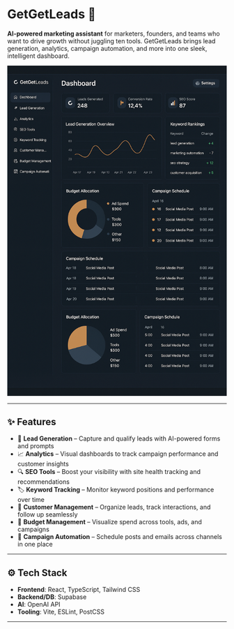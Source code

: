 # GetGetLeads 🚀

**AI-powered marketing assistant** for marketers, founders, and teams who want to drive growth without juggling ten tools. GetGetLeads brings lead generation, analytics, campaign automation, and more into one sleek, intelligent dashboard.

![Dashboard Screenshot](assets-GGL/dashboard-GGL.png)

---

## ✨ Features

- 🧲 **Lead Generation** – Capture and qualify leads with AI-powered forms and prompts  
- 📈 **Analytics** – Visual dashboards to track campaign performance and customer insights  
- 🔍 **SEO Tools** – Boost your visibility with site health tracking and recommendations  
- 🏷️ **Keyword Tracking** – Monitor keyword positions and performance over time  
- 💬 **Customer Management** – Organize leads, track interactions, and follow up seamlessly  
- 💸 **Budget Management** – Visualize spend across tools, ads, and campaigns  
- 📅 **Campaign Automation** – Schedule posts and emails across channels in one place  

---

## ⚙️ Tech Stack

- **Frontend**: React, TypeScript, Tailwind CSS  
- **Backend/DB**: Supabase  
- **AI**: OpenAI API  
- **Tooling**: Vite, ESLint, PostCSS  

---

